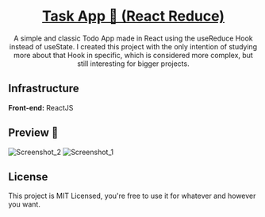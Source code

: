 <a href="https://rachzy.github.io/react-taskapp-reduce/"><h1 align="center">Task App 📜 (React Reduce)</h1></a>

<p align="center">A simple and classic Todo App made in React using the useReduce Hook instead of useState. I created this project with the only intention of studying more about that Hook in specific, which is considered more complex, but still interesting for bigger projects. </p>

## Infrastructure

<b>Front-end:</b> ReactJS

## Preview 📸
![Screenshot_2](https://user-images.githubusercontent.com/59806140/196055459-1fb05740-029a-4eb1-8e77-a267534e5be6.png)
![Screenshot_1](https://user-images.githubusercontent.com/59806140/196055462-a11f6a91-96f3-4887-8e4b-da4842ce44a3.png)

## License
This project is MIT Licensed, you're free to use it for whatever and however you want.
